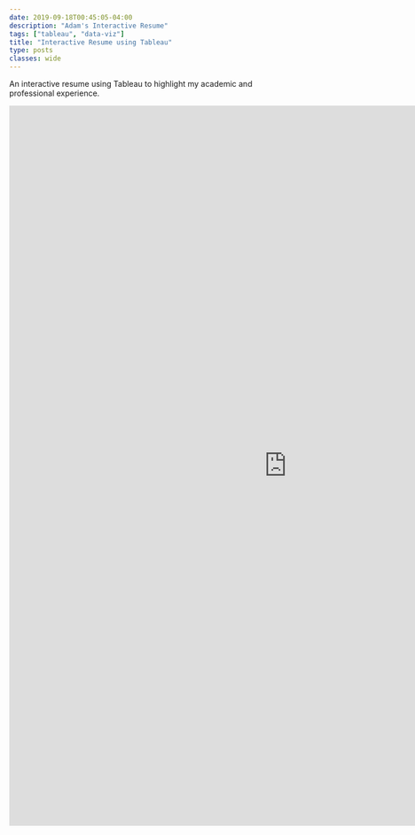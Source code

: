 ```yaml
---
date: 2019-09-18T00:45:05-04:00
description: "Adam's Interactive Resume"
tags: ["tableau", "data-viz"]
title: "Interactive Resume using Tableau"
type: posts
classes: wide
---
```


An interactive resume using Tableau to highlight my academic and professional experience.  


<iframe seamless frameborder="0" src="https://public.tableau.com/shared/8HFH4MZR2?:embed=y:display_count=yes&:showVizHome=no" width = '1000' height = '1300' scrolling='yes' ></iframe>


